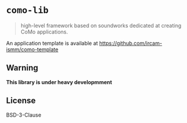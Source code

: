 # `como-lib`

> high-level framework based on soundworks dedicated at creating CoMo applications.

An application template is available at https://github.com/ircam-ismm/como-template

## Warning

__This library is under heavy developmment__

## License

BSD-3-Clause


